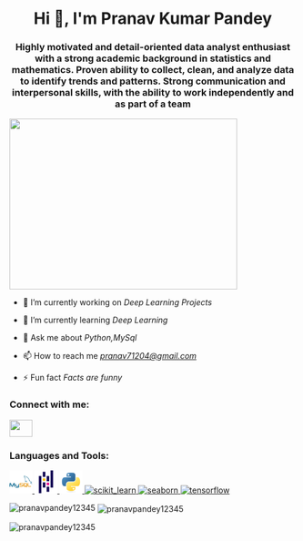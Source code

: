 


<h1 align="center">Hi 👋, I'm Pranav Kumar Pandey </h1>
<h3 align="center"> Highly	motivated	and	detail-oriented	data	analyst	enthusiast	with	a	strong	academic	background	in	statistics
 and	mathematics.	Proven	ability	to	collect,	clean,	and	analyze	data	to	identify	trends	and	patterns.	Strong
 communication	and	interpersonal	skills,	with	the	ability	to	work	independently	and	as	part	of	a	team </h3>
 <img align="center" src="https://camo.githubusercontent.com/e3984754a38d82374440238f4599459311dfdfaebbee681b36c5ae8edf5a2e6c/68747470733a2f2f6d656469612e67697068792e636f6d2f6d656469612f4c615670304179715235624773433543626d2f67697068792e676966" display= "block"
  margin-left= "auto" margin-right= "0" height="300" width="400" />


<!-- <img align="right" alt="Coding" width="400" src="https://www.google.com/imgres?q=computer%20science%20engineer%20emoji&imgurl=https%3A%2F%2Fwww.crio.do%2Fblog%2Fcontent%2Fimages%2Fsize%2Fw300%2F2020%2F09%2FSep_01.png&imgrefurl=https%3A%2F%2Fwww.crio.do%2Fblog%2Fmini-projects-for-computer-science-engineers%2F&docid=HBx9xipBz4GFGM&tbnid=CmhXl7uqJiLBdM&vet=12ahUKEwjY7biyr-eNAxURsVYBHdKcKxUQM3oFCIYBEAA..i&w=300&h=169&hcb=2&ved=2ahUKEwjY7biyr-eNAxURsVYBHdKcKxUQM3oFCIYBEAA">
<br /> -->


- 🔭 I’m currently working on *Deep Learning Projects*

- 🌱 I’m currently learning *Deep Learning*

- 💬 Ask me about *Python,MySql*

- 📫 How to reach me *pranav71204@gmail.com*

- ⚡ Fun fact *Facts are funny*

<h3 align="left">Connect with me:</h3>
<p align="left">

<a href="https://linkedin.com/in/pranav-kumar-pandey-245885227" target="blank"><img align="center" src="https://raw.githubusercontent.com/rahuldkjain/github-profile-readme-generator/master/src/images/icons/Social/linked-in-alt.svg" height="30" width="40" /></a>


<h3 align="left">Languages and Tools:</h3>
<p align="left"> <a href="https://www.mysql.com/" target="_blank" rel="noreferrer"> <img src="https://raw.githubusercontent.com/devicons/devicon/master/icons/mysql/mysql-original-wordmark.svg" alt="mysql" width="40" height="40"/> </a> <a href="https://pandas.pydata.org/" target="_blank" rel="noreferrer"> <img src="https://raw.githubusercontent.com/devicons/devicon/2ae2a900d2f041da66e950e4d48052658d850630/icons/pandas/pandas-original.svg" alt="pandas" width="40" height="40"/> </a> <a href="https://www.python.org" target="_blank" rel="noreferrer"> <img src="https://raw.githubusercontent.com/devicons/devicon/master/icons/python/python-original.svg" alt="python" width="40" height="40"/> </a> <a href="https://scikit-learn.org/" target="_blank" rel="noreferrer"> <img src="https://upload.wikimedia.org/wikipedia/commons/0/05/Scikit_learn_logo_small.svg" alt="scikit_learn" width="40" height="40"/> </a> <a href="https://seaborn.pydata.org/" target="_blank" rel="noreferrer"> <img src="https://seaborn.pydata.org/_images/logo-mark-lightbg.svg" alt="seaborn" width="40" height="40"/> </a> <a href="https://www.tensorflow.org" target="_blank" rel="noreferrer"> <img src="https://www.vectorlogo.zone/logos/tensorflow/tensorflow-icon.svg" alt="tensorflow" width="40" height="40"/> </a> </p>

<p><img align="left" src="https://github-readme-stats.vercel.app/api/top-langs?username=pranavpandey12345&show_icons=true&locale=en&layout=compact" alt="pranavpandey12345" /></p>

<p>&nbsp;<img align="center" src="https://github-readme-stats.vercel.app/api?username=pranavpandey12345&show_icons=true&locale=en" alt="pranavpandey12345" /></p>

<p><img align="center" src="https://github-readme-streak-stats.herokuapp.com/?user=pranavpandey12345&" alt="pranavpandey12345" /></p>
